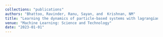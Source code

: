 ```yaml
---
collections: "publications"
authors: "Bhattoo, Ravinder, Ranu, Sayan, and  Krishnan, NM"
title: "Learning the dynamics of particle-based systems with lagrangian graph neural networks"
venue: "Machine Learning: Science and Technology"
date: "2023-01-01"
---
```

